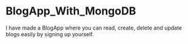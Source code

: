# BlogApp_With_MongoDB
I have made a BlogApp where you can read, create, delete and update blogs easily by signing up yourself.
